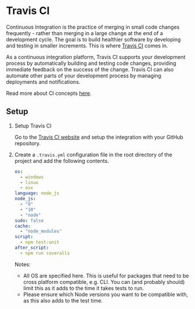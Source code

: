 # Travis CI

Continuous Integration is the practice of merging in small code changes frequently - rather than merging in a large change at the end of a development cycle. The goal is to build healthier software by developing and testing in smaller increments. This is where [Travis CI](https://travis-ci.com) comes in.

As a continuous integration platform, Travis CI supports your development process by automatically building and testing code changes, providing immediate feedback on the success of the change. Travis CI can also automate other parts of your development process by managing deployments and notifications.

Read more about CI concepts [here](https://docs.travis-ci.com/user/for-beginners/).

## Setup

1. Setup Travis CI

    Go to the [Travis CI website](https://travis-ci.com) and setup the integration with your GitHub repository.

2. Create a `.travis.yml` configuration file in the root directory of the project and add the following contents.

    ```yml
    os:
      - windows
      - linux
      - osx
    language: node_js
    node_js:
      - "8"
      - "10"
      - "node"
    sudo: false
    cache:
      - "node_modules"
    script:
      - npm test:unit
    after_script:
      - npm run coveralls
    ```

    Notes:
    - All OS are specified here. This is useful for packages that need to be cross platform compatible, e.g. CLI. You can (and probably should) limit this as it adds to the time it takes tests to run.
    - Please ensure which Node versions you want to be compatible with, as this also adds to the test time.
